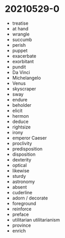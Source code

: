 # 20210529-0

- treatise
- at hand
- wrangle
- succumb
- perish
- puppet
- exacerbate
- exorbitant
- pundit
- Da Vinci
- Michelangelo
- Venus
- skyscraper
- sway
- endure
- beholder
- elicit
- hermon
- deduce
- rightsize
- irony
- emperor Caeser
- proclivity
- predisposition
- disposition
- dexterity
- optical
- likewise
- sturdy
- astronomy
- absent
- cuderline
- adorn / decorate
- foreground
- reinforce
- preface
- utilitarian utilitarianism
- province
- enrich
